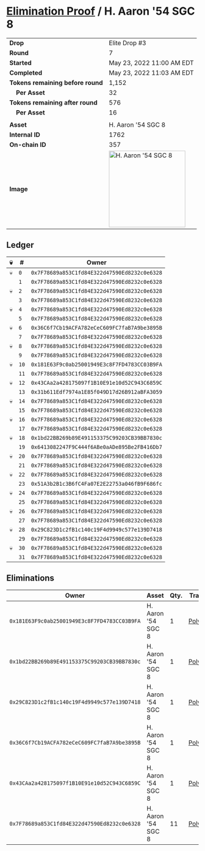# [Elimination Proof](./readme.md) / H. Aaron &#039;54 SGC 8

|||
|---|---|
| **Drop** | Elite Drop #3 |
| **Round** | 7 |
| **Started** | May 23, 2022 11:00 AM EDT |
| **Completed** | May 23, 2022 11:03 AM EDT |
| **Tokens remaining before round** | 1,152 |
| **&nbsp;&nbsp;&nbsp;&nbsp;Per Asset** | 32 |
| **Tokens remaining after round** | 576 |
| **&nbsp;&nbsp;&nbsp;&nbsp;Per Asset** | 16 |
| | |
| **Asset** | H. Aaron &#039;54 SGC 8 |
| **Internal ID** | 1762 |
| **On-chain ID** | 357 |
| **Image** | <img src="https://tcdn.blokpax.com/9648a5d9-141a-4f3c-99fb-f6cff1d3364f/ab2aeb5eafa81a6c8269ce22cddeea476ca381c38d46bb1dd8c648bd081be4a4.png" height="200" alt="H. Aaron &#039;54 SGC 8" /> |

## Ledger

| 💀 | # | Owner |
| --- | --- | --- |
| 💀 | `0` | `0x7F78689a853C1fd84E322d47590Ed8232c0e6328` |
|  | `1` | `0x7F78689a853C1fd84E322d47590Ed8232c0e6328` |
| 💀 | `2` | `0x7F78689a853C1fd84E322d47590Ed8232c0e6328` |
|  | `3` | `0x7F78689a853C1fd84E322d47590Ed8232c0e6328` |
| 💀 | `4` | `0x7F78689a853C1fd84E322d47590Ed8232c0e6328` |
|  | `5` | `0x7F78689a853C1fd84E322d47590Ed8232c0e6328` |
| 💀 | `6` | `0x36C6f7Cb19ACFA782eCeC609FC7faB7A9be3895B` |
|  | `7` | `0x7F78689a853C1fd84E322d47590Ed8232c0e6328` |
| 💀 | `8` | `0x7F78689a853C1fd84E322d47590Ed8232c0e6328` |
|  | `9` | `0x7F78689a853C1fd84E322d47590Ed8232c0e6328` |
| 💀 | `10` | `0x181E63F9c0ab25001949E3c8F7FD4783CC03B9FA` |
|  | `11` | `0x7F78689a853C1fd84E322d47590Ed8232c0e6328` |
| 💀 | `12` | `0x43CAa2a428175097f1B10E91e10d52C943C6859C` |
|  | `13` | `0x31b611Edf7974a1E85f049D17d26B912aBFA3059` |
| 💀 | `14` | `0x7F78689a853C1fd84E322d47590Ed8232c0e6328` |
|  | `15` | `0x7F78689a853C1fd84E322d47590Ed8232c0e6328` |
| 💀 | `16` | `0x7F78689a853C1fd84E322d47590Ed8232c0e6328` |
|  | `17` | `0x7F78689a853C1fd84E322d47590Ed8232c0e6328` |
| 💀 | `18` | `0x1bd22BB269b89E491153375C99203CB39BB7830c` |
|  | `19` | `0x6413082247F9C444f6ABe0aADe895Be2FB416Db7` |
| 💀 | `20` | `0x7F78689a853C1fd84E322d47590Ed8232c0e6328` |
|  | `21` | `0x7F78689a853C1fd84E322d47590Ed8232c0e6328` |
| 💀 | `22` | `0x7F78689a853C1fd84E322d47590Ed8232c0e6328` |
|  | `23` | `0x51A3b2B1c3B6fC4Fa07E2E22753a046fB9F686fc` |
| 💀 | `24` | `0x7F78689a853C1fd84E322d47590Ed8232c0e6328` |
|  | `25` | `0x7F78689a853C1fd84E322d47590Ed8232c0e6328` |
| 💀 | `26` | `0x7F78689a853C1fd84E322d47590Ed8232c0e6328` |
|  | `27` | `0x7F78689a853C1fd84E322d47590Ed8232c0e6328` |
| 💀 | `28` | `0x29C823D1c2fB1c140c19F4d9949c577e139D7418` |
|  | `29` | `0x7F78689a853C1fd84E322d47590Ed8232c0e6328` |
| 💀 | `30` | `0x7F78689a853C1fd84E322d47590Ed8232c0e6328` |
|  | `31` | `0x7F78689a853C1fd84E322d47590Ed8232c0e6328` |


## Eliminations

| Owner | Asset | Qty. | Transaction |
| --- | --- | --- | --- |
| `0x181E63F9c0ab25001949E3c8F7FD4783CC03B9FA` | H. Aaron '54 SGC 8 | 1 | [Polygonscan](https://polygonscan.com/tx/0x1f70892629401cc77256c031c27a0cb5366d981d149141c6d08eb37cdba7247c) |
| `0x1bd22BB269b89E491153375C99203CB39BB7830c` | H. Aaron '54 SGC 8 | 1 | [Polygonscan](https://polygonscan.com/tx/0x7582772e4969eb99586a4f159a3de137bb7d61640769604903f1ec3139c20a66) |
| `0x29C823D1c2fB1c140c19F4d9949c577e139D7418` | H. Aaron '54 SGC 8 | 1 | [Polygonscan](https://polygonscan.com/tx/0xc799fd57c0e877e0c4deb1b1cedffa270f10073cfd69d9efe4fe244c760c3d01) |
| `0x36C6f7Cb19ACFA782eCeC609FC7faB7A9be3895B` | H. Aaron '54 SGC 8 | 1 | [Polygonscan](https://polygonscan.com/tx/0x5830881deaa230024d5c1006b30ba57588c00d23456af5e8c3b7e76977cb0fc4) |
| `0x43CAa2a428175097f1B10E91e10d52C943C6859C` | H. Aaron '54 SGC 8 | 1 | [Polygonscan](https://polygonscan.com/tx/0xa539818536dc5b670018ef9e6a9f039332cb83c3dd2825b28d29b36843a75911) |
| `0x7F78689a853C1fd84E322d47590Ed8232c0e6328` | H. Aaron '54 SGC 8 | 11 | [Polygonscan](https://polygonscan.com/tx/0x3246794bed175a46a2393b379be41fc2a0c166082882d40e4130e830d96132c3) |
